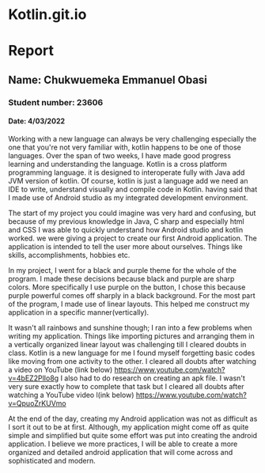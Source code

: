 # Kotlin.git.io
# Report 
## Name: Chukwuemeka Emmanuel Obasi
### Student number: 23606
#### Date: 4/03/2022

Working with a new language can always be very challenging especially the one that you're not very familiar with, kotlin happens to be one of those languages. Over the span of two weeks, I have made good progress learning and understanding the language. Kotlin is a cross platform programming language. it is designed to interoperate fully with Java add JVM version of kotlin. Of course, kotlin is just a language add we need an IDE to write, understand visually and compile code in Kotlin. having said that I made use of Android studio as my integrated development environment. 

The start of my project you could imagine was very hard and confusing, but because of my previous knowledge in Java, C sharp and especially html and CSS I was able to quickly understand how Android studio and kotlin worked. we were giving a project to create our first Android application. The application is intended to tell the user more about ourselves. Things like skills, accomplishments, hobbies etc. 

In my project, I went for a black and purple theme for the whole of the program. I made these decisions because black and purple are sharp colors. More specifically I use purple on the button, I chose this because purple powerful comes off sharply in a black background. For the most part of the program, I made use of linear layouts. This helped me construct my application in a specific manner(vertically). 

It wasn't all rainbows and sunshine though; I ran into a few problems when writing my application. Things like importing pictures and arranging them in a vertically organized linear layout was challenging till I cleared doubts in class. Kotlin is a new language for me I found myself forgetting basic codes like moving from one activity to the other. I cleared all doubts after watching a video on YouTube (link below)
https://www.youtube.com/watch?v=4bEZ2PlIo8g
I also had to do research on creating an apk file. I wasn't very sure exactly how to complete that task but I cleared all doubts after watching a YouTube video l(ink below)
https://www.youtube.com/watch?v=QpuoZrKUVmo

At the end of the day, creating my Android application was not as difficult as I sort it out to be at first. Although, my application might come off as quite simple and simplified but quite some effort was put into creating the android application. I believe we more practices, I will be able to create a more organized and detailed android application that will come across and sophisticated and modern.

